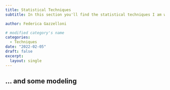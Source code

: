 ```yaml
---
title: Statistical Techniques
subtitle: In this section you'll find the statistical techniques I am working on.

author: Federica Gazzelloni

# modified category's name
categories:
  - Techniques
date: "2022-02-05"
draft: false
excerpt:  
  layout: single
---
```



## ... and some modeling